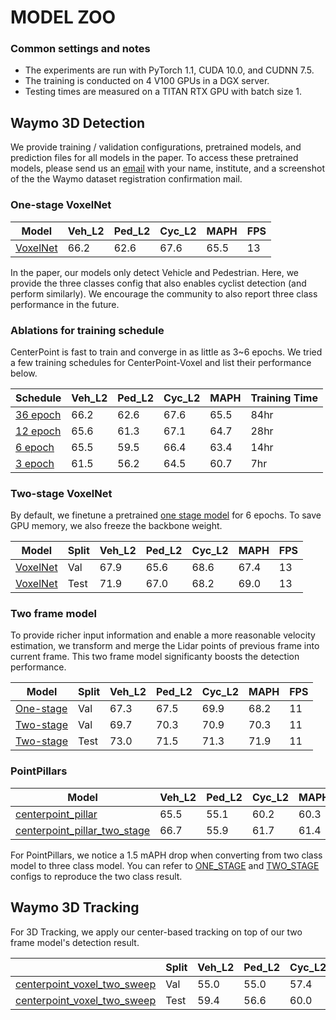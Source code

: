 # MODEL ZOO 

### Common settings and notes

- The experiments are run with PyTorch 1.1, CUDA 10.0, and CUDNN 7.5.
- The training is conducted on 4 V100 GPUs in a DGX server. 
- Testing times are measured on a TITAN RTX GPU with batch size 1. 
 
## Waymo 3D Detection 

We provide training / validation configurations, pretrained models, and prediction files for all models in the paper. To access these pretrained models, please send us an [email](mailto:yintianwei@utexas.edu) with your name, institute, and a screenshot of the the Waymo dataset registration confirmation mail.   

### One-stage VoxelNet 
| Model   | Veh_L2 | Ped_L2 | Cyc_L2  | MAPH   | FPS  |
|---------|--------|--------|---------|--------|------------|
| [VoxelNet](voxelnet/waymo_centerpoint_voxelnet_3x.py) | 66.2 | 62.6 | 67.6 | 65.5 | 13 | 

In the paper, our models only detect Vehicle and Pedestrian. Here, we provide the three classes config that also enables cyclist detection (and perform similarly). We encourage the community to also report three class performance in the future.

### Ablations for training schedule 

CenterPoint is fast to train and converge in as little as 3~6 epochs. We tried a few training schedules for CenterPoint-Voxel and list their performance below.

| Schedule   | Veh_L2 | Ped_L2 | Cyc_L2  | MAPH   | Training Time  |
|------------|--------|--------|---------|--------|----------------|
| [36 epoch](voxelnet/waymo_centerpoint_voxelnet_3x.py) | 66.2 | 62.6 | 67.6 | 65.5 | 84hr |
| [12 epoch](voxelnet/waymo_centerpoint_voxelnet_1x.py) | 65.6 | 61.3 | 67.1 | 64.7 | 28hr | 
| [6 epoch](voxelnet/waymo_centerpoint_voxelnet_6epoch.py) | 65.5 | 59.5 | 66.4 | 63.4 | 14hr | 
| [3 epoch](voxelnet/waymo_centerpoint_voxelnet_3epoch.py) | 61.5 | 56.2 | 64.5 | 60.7 | 7hr | 

### Two-stage VoxelNet

By default, we finetune a pretrained [one stage model](voxelnet/waymo_centerpoint_voxelnet_3x.py) for 6 epochs. To save GPU memory, we also freeze the backbone weight.  

| Model   | Split | Veh_L2 | Ped_L2 | Cyc_L2  | MAPH   | FPS  |
|------------|----|----|--------|---------|--------|----------------|
| [VoxelNet](voxelnet/two_stage/waymo_centerpoint_voxelnet_two_stage_bev_5point_ft_6epoch_freeze.py) | Val | 67.9 | 65.6 | 68.6 | 67.4 | 13 | 
| [VoxelNet](voxelnet/two_stage/waymo_centerpoint_voxelnet_two_stage_bev_5point_ft_6epoch_freeze.py) | Test| 71.9 | 67.0 |  68.2| 69.0 | 13 | 


### Two frame model

To provide richer input information and enable a more reasonable velocity estimation, we transform and merge the Lidar points of previous frame into current frame. This two frame model significanty boosts the detection performance.  

| Model   | Split | Veh_L2 | Ped_L2 | Cyc_L2  | MAPH   | FPS  |
|------------|----|----|--------|---------|--------|----------------|
| [One-stage](voxelnet/waymo_centerpoint_voxelnet_two_sweeps_3x_with_velo.py) | Val | 67.3 | 67.5 | 69.9 | 68.2 | 11 |  
| [Two-stage](voxelnet/two_stage/waymo_centerpoint_voxelnet_two_sweep_two_stage_bev_5point_ft_6epoch_freeze_with_vel.py) | Val | 69.7 | 70.3 | 70.9 | 70.3 | 11 | 
| [Two-stage](voxelnet/two_stage/waymo_centerpoint_voxelnet_two_sweep_two_stage_bev_5point_ft_6epoch_freeze_with_vel.py) | Test | 73.0 | 71.5 | 71.3 | 71.9 | 11 |  


### PointPillars 

| Model   | Veh_L2 | Ped_L2 | Cyc_L2  | MAPH   | FPS  |
|---------|--------|--------|---------|--------|------------|
| [centerpoint_pillar](pp/waymo_centerpoint_pp_two_pfn_stride1_3x.py) | 65.5 | 55.1 | 60.2 | 60.3 | 19 | 
| [centerpoint_pillar_two_stage](pp/two_stage/waymo_centerpoint_pp_two_pfn_stride1_3x.py) | 66.7 | 55.9 | 61.7 | 61.4 | 16 | 

For PointPillars, we notice a 1.5 mAPH drop when converting from two class model to three class model. You can refer to [ONE_STAGE](pp/waymo_centerpoint_pp_two_cls_two_pfn_stride1_3x.py) and [TWO_STAGE](pp/two_stage/waymo_centerpoint_pp_two_cls_two_pfn_stride1_two_stage_bev_6epoch.py) configs to reproduce the two class result.

## Waymo 3D Tracking 

For 3D Tracking, we apply our center-based tracking on top of our two frame model's detection result.  

|         | Split | Veh_L2 | Ped_L2 | Cyc_L2  | MOTA   |  FPS  |
|---------|---------|--------|--------|---------|--------|-------|
| [centerpoint_voxel_two_sweep](../../tracking_scripts/centerpoint_voxel_two_sweep_val.sh)| Val |  55.0   | 55.0      | 57.4  | 55.8 |  11    | 
| [centerpoint_voxel_two_sweep](../../tracking_scripts/centerpoint_voxel_two_sweep_test.sh)| Test | 59.4     |  56.6      |   60.0      | 58.7       |  11    | 
